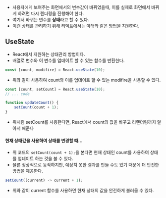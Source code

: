 -  사용자에게 보여주는 화면에서의 변수값이 바뀌었을때, 이를 실제로 화면에서 바뀌게 하려면 다시 렌더링을 진행해야 한다.
- 여기서 바뀌는 변수를 **상태**라고 할 수 있다.
- 이런 상태를 관리하기 위해 리엑트에서는 아래와 같은 방법을 지원한다.
## UseState
- React에서 지원하는 상태관리 방법이다.
- 배열로 변수와 이 변수를 업데이트 할 수 있는 함수를 반환한다.
``` javaScript
const [count, modifire] = React.useState(10);
```
- 위와 같이 사용하여 count와 이를 업데이트 할 수 있는 modifire을 사용할 수 있다.

```javaScript
const [count, setCount] = React.useState(10);
// ... code

function updateCount() {
	setCount(count + 1);
}
```
- 위처럼 setCount를 사용한다면, React에서 count의 값을 바꾸고 리렌더링까지 알아서 해준다
#### 현재 상태값을 사용하여 상태를 변경할 때...
- 위 코드의 `setCount(count + 1);`을 본다면 현재 상태인 count를 사용하여 상태를 업데이트 하는 것을 볼 수 있다.
- 물론 정상적으로 동작하지만, 예상치 못한 결과를 만들 수도 있기 때문에 더 안전한 방법을 제공한다.
``` javaScript
setCount((current) -> current + 1);
```
- 위와 같이 current 함수를 사용하면 현재 상태의 값을 안전하게 불러올 수 있다.